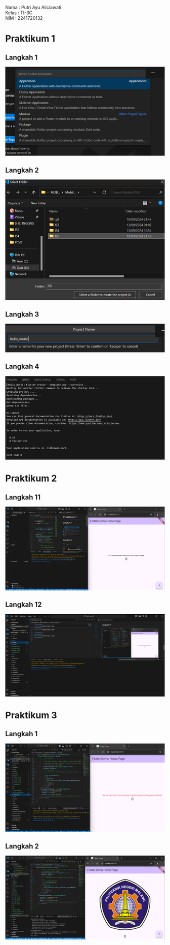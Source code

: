 Nama    : Putri Ayu Aliciawati      
Kelas   : TI-3C     
NIM     : 2241720132        

# Praktikum 1
## Langkah 1     
![alt text](images/image.png)      
## Langkah 2
![alt text](images/image-1.png)        
## Langkah 3        
![alt text](images/image-2.png)        
## Langkah 4        
![alt text](images/image-3.png)

# Praktikum 2
## Langkah 11
![alt text](images/01.png)     
## Langkah 12       
![alt text](images/02.png)      

# Praktikum 3       
## Langkah 1        
![alt text](images/prak3_01.png)        
## Langkah 2        
![alt text](images/prak3_02.png)        


